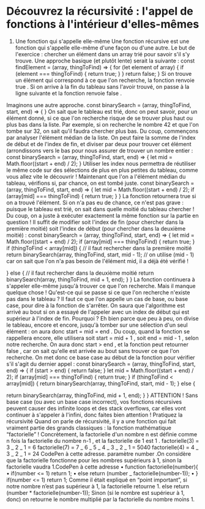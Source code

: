 # Découvrez la récursivité : l'appel de fonctions à l'intérieur d'elles-mêmes

1. Une fonction qui s'appelle elle-même
   Une fonction récursive est une fonction qui s'appelle elle-même d'une façon ou d'une autre.
   Le but de l'exercice : chercher un élément dans un array trié pour savoir s'il s'y trouve.
   Une approche basique (et plutôt lente) serait la suivante :
   const findElement = (array, thingToFind) => {
   for (let element of array) {
   if (element === thingToFind) {
   return true;
   }
   }
   return false;
   }
   Si on trouve un élément qui correspond à ce que l'on recherche, la fonction renvoie true . Si on arrive à la fin du tableau sans l'avoir trouvé, on passe à la ligne suivante et la fonction renvoie false .

Imaginons une autre approche.
const binarySearch = (array, thingToFind, start, end) => {
}
On sait que le tableau est trié, donc on peut savoir, pour un élément donné, si ce que l'on recherche risque de se trouver plus haut ou plus bas dans la liste. Par exemple, si on recherche le nombre 42 et que l'on tombe sur 32, on sait qu'il faudra chercher plus bas.
Du coup, commençons par analyser l'élément médian de la liste. On peut faire la somme de l'index de début et de l'index de fin, et diviser par deux pour trouver cet élément (arrondissons vers le bas pour nous assurer de trouver un nombre entier :
const binarySearch = (array, thingToFind, start, end) => {
let mid = Math.floor((start + end) / 2);
}
Utiliser les index nous permettra de réutiliser le même code sur des sélections de plus en plus petites du tableau, comme vous allez vite le découvrir !
Maintenant que l'on a l'élément médian du tableau, vérifions si, par chance, on est tombé juste.
const binarySearch = (array, thingToFind, start, end) => {
let mid = Math.floor((start + end) / 2);
if (array[mid] === thingToFind) {
return true;
}
}
La fonction retournera true si on a trouvé l'élément.
Si on n'a pas eu de chance, ce n'est pas grave : puisque le tableau est trié, on sait dans quelle moitié du tableau chercher ! Du coup, on a juste à exécuter exactement la même fonction sur la partie en question ! Il suffit de modifier soit l'index de fin (pour chercher dans la première moitié) soit l'index de début (pour chercher dans la deuxième moitié) :
const binarySearch = (array, thingToFind, start, end) => {
let mid = Math.floor((start + end) / 2);
if (array[mid] === thingToFind) {
return true;
}
if (thingToFind < array[mid]) {
// il faut rechercher dans la première moitié
return binarySearch(array, thingToFind, start, mid - 1); // on utilise (mid - 1) car on sait que l'on n'a pas besoin de l'élément mid, il a déjà été vérifié !

} else {
// il faut rechercher dans la deuxième moitié
return binarySearch(array, thingToFind, mid + 1, end);
}
}
La fonction continuera à s'appeler elle-même jusqu'à trouver ce que l'on recherche. Mais il manque quelque chose ! Qu'est-ce qui se passe si ce que l'on recherche n'existe pas dans le tableau ? Il faut ce que l'on appelle un cas de base, ou base case, pour dire à la fonction de s'arrêter.
On saura que l'algorithme est arrivé au bout si on a essayé de l'appeler avec un index de début qui est supérieur à l'index de fin.
Pourquoi ? Eh bien parce que peu à peu, on divise le tableau, encore et encore, jusqu'à tomber sur une sélection d'un seul élément : on aura donc start = mid = end . Du coup, quand la fonction se rappellera encore, elle utilisera soit start = mid + 1 , soit end = mid - 1 , selon notre recherche. On aura donc start > end , et la fonction peut retourner false , car on sait qu'elle est arrivée au bout sans trouver ce que l'on recherche.
On met donc ce base case au début de la fonction pour vérifier s'il s'agit du dernier appel :
const binarySearch = (array, thingToFind, start, end) => {
if (start > end) {
return false;
}
let mid = Math.floor((start + end) / 2);
if (array[mid] === thingToFind) {
return true;
}
if (thingToFind < array[mid]) {
return binarySearch(array, thingToFind, start, mid - 1);
} else {

return binarySearch(array, thingToFind, mid + 1, end);
}
}
ATTENTION ! Sans base case (ou avec un base case incorrect), vos fonctions récursives peuvent causer des infinite loops et des stack overflows, car elles vont continuer à s'appeler à l'infini, donc faites bien attention !
Pratiquez la récursivité
Quand on parle de récursivité, il y a une fonction qui fait vraiment partie des grands classiques : la fonction mathématique “factorielle” ! Concrètement, la factorielle d'un nombre n est définie comme n fois la factorielle du nombre n-1 , et la factorielle de 1 est 1 .
factorielle(3) = 3 _ 2 _ 1 = 6
factorielle(7) = 7 _ 6 _ 5 _ 4 _ 3 _ 2 _ 1 = 5040
factorielle(4) = 4 _ 3 _ 2 _ 1 = 24
CodePen à cette adresse. paramètre number .On considère que la factorielle fonctionne pour les nombres supérieurs à 1, sinon la factorielle vaudra 1.CodePen à cette adresse
• function factorielle(number){
• if(number <= 1) return 1;
• else return (number _ factorielle(number-1));
• }
if(number <= 1) return 1;
Comme il était expliqué en “point important”, si notre nombre n’est pas supérieur à 1, la factorielle retourne 1.
else return (number \* factorielle(number-1));
Sinon (si le nombre est supérieur à 1, donc) on retourne le nombre multiplié par la factorielle du nombre moins 1.
